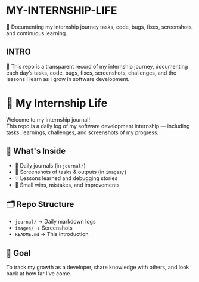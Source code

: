 # MY-INTERNSHIP-LIFE
🌟 Documenting my internship journey tasks, code, bugs, fixes, screenshots, and continuous learning.

## INTRO
📖 This repo is a transparent record of my internship journey, documenting each day’s tasks, code, bugs, fixes, screenshots, challenges, and the lessons I learn as I grow in software development.

# 🌟 My Internship Life

Welcome to my internship journal!  
This repo is a daily log of my software development internship — including tasks, learnings, challenges, and screenshots of my progress.  

## 📖 What's Inside
- 📝 Daily journals (in `journal/`)
- 📸 Screenshots of tasks & outputs (in `images/`)
- 💡 Lessons learned and debugging stories
- 🚀 Small wins, mistakes, and improvements

## 🗂️ Repo Structure
- `journal/` → Daily markdown logs
- `images/` → Screenshots
- `README.md` → This introduction

## 🌱 Goal
To track my growth as a developer, share knowledge with others, and look back at how far I've come.
